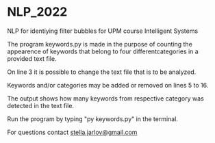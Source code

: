 # NLP_2022
 NLP for identiying filter bubbles for UPM course Intelligent Systems 

The program keywords.py is made in the purpose of counting the appearence of keywords 
that belong to four differentcategories in a provided text file. 

On line 3 it is possible to change the text file that is to be analyzed. 

Keywords and/or categories may be added or removed on lines 5 to 16.

The output shows how many keywords from respective category was detected in the text file. 

Run the program by typing "py keywords.py" in the terminal.

For questions contact stella.jarlov@gmail.com